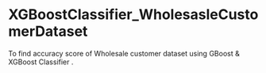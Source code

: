 # XGBoostClassifier_WholesasleCustomerDataset
To find accuracy score of Wholesale customer dataset using GBoost &amp; XGBoost Classifier .
